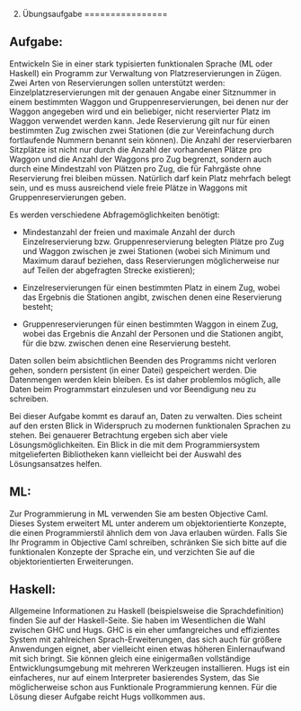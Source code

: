 2. Übungsaufgabe
================

Aufgabe:
--------
Entwickeln Sie in einer stark typisierten funktionalen Sprache (ML oder Haskell) ein Programm zur Verwaltung von Platzreservierungen in Zügen. Zwei Arten von Reservierungen sollen unterstützt werden: Einzelplatzreservierungen mit der genauen Angabe einer Sitznummer in einem bestimmten Waggon und Gruppenreservierungen, bei denen nur der Waggon angegeben wird und ein beliebiger, nicht reservierter Platz im Waggon verwendet werden kann. Jede Reservierung gilt nur für einen bestimmten Zug zwischen zwei Stationen (die zur Vereinfachung durch fortlaufende Nummern benannt sein können). Die Anzahl der reservierbaren Sitzplätze ist nicht nur durch die Anzahl der vorhandenen Plätze pro Waggon und die Anzahl der Waggons pro Zug begrenzt, sondern auch durch eine Mindestzahl von Plätzen pro Zug, die für Fahrgäste ohne Reservierung frei bleiben müssen. Natürlich darf kein Platz mehrfach belegt sein, und es muss ausreichend viele freie Plätze in Waggons mit Gruppenreservierungen geben.

Es werden verschiedene Abfragemöglichkeiten benötigt:

* Mindestanzahl der freien und maximale Anzahl der durch Einzelreservierung bzw. Gruppenreservierung belegten Plätze pro Zug und Waggon zwischen je zwei Stationen (wobei sich Minimum und Maximum darauf beziehen, dass Reservierungen möglicherweise nur auf Teilen der abgefragten Strecke existieren);

* Einzelreservierungen für einen bestimmten Platz in einem Zug, wobei das Ergebnis die Stationen angibt, zwischen denen eine Reservierung besteht;

* Gruppenreservierungen für einen bestimmten Waggon in einem Zug, wobei das Ergebnis die Anzahl der Personen und die Stationen angibt, für die bzw. zwischen denen eine Reservierung besteht.

Daten sollen beim absichtlichen Beenden des Programms nicht verloren gehen, sondern persistent (in einer Datei) gespeichert werden. Die Datenmengen werden klein bleiben. Es ist daher problemlos möglich, alle Daten beim Programmstart einzulesen und vor Beendigung neu zu schreiben.

Bei dieser Aufgabe kommt es darauf an, Daten zu verwalten. Dies scheint auf den ersten Blick in Widerspruch zu modernen funktionalen Sprachen zu stehen. Bei genauerer Betrachtung ergeben sich aber viele Lösungsmöglichkeiten. Ein Blick in die mit dem Programmiersystem mitgelieferten Bibliotheken kann vielleicht bei der Auswahl des Lösungsansatzes helfen.

ML:
---
Zur Programmierung in ML verwenden Sie am besten Objective Caml. Dieses System erweitert ML unter anderem um objektorientierte Konzepte, die einen Programmierstil ähnlich dem von Java erlauben würden. Falls Sie Ihr Programm in Objective Caml schreiben, schränken Sie sich bitte auf die funktionalen Konzepte der Sprache ein, und verzichten Sie auf die objektorientierten Erweiterungen.

Haskell:
--------
Allgemeine Informationen zu Haskell (beispielsweise die Sprachdefinition) finden Sie auf der Haskell-Seite. Sie haben im Wesentlichen die Wahl zwischen GHC und Hugs. GHC is ein eher umfangreiches und effizientes System mit zahlreichen Sprach-Erweiterungen, das sich auch für größere Anwendungen eignet, aber vielleicht einen etwas höheren Einlernaufwand mit sich bringt. Sie können gleich eine einigermaßen vollständige Entwicklungsumgebung mit mehreren Werkzeugen installieren. Hugs ist ein einfacheres, nur auf einem Interpreter basierendes System, das Sie möglicherweise schon aus Funktionale Programmierung kennen. Für die Lösung dieser Aufgabe reicht Hugs vollkommen aus.
